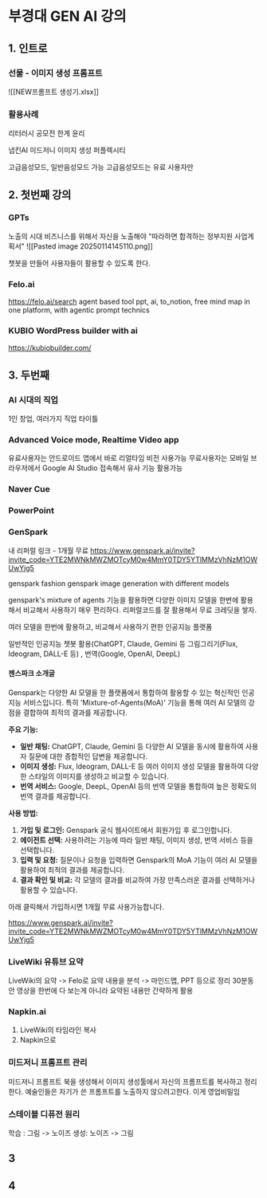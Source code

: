 # 부경대 GEN AI 강의

## 1. 인트로

### 선물 - 이미지 생성 프롬프트

![[NEW프롬프트 생성기.xlsx]]

### 활용사례

리터러시
공모전
한계
윤리

냅킨AI
미드저니 이미지 생성
퍼플렉시티

고급음성모드, 일반음성모드 가능
고급음성모드는 유료 사용자만

## 2. 첫번째 강의

### GPTs

노출의 시대
비즈니스를 위해서 자신을 노출해야
"따라하면 합격하는 정부지원 사업계획서"
![[Pasted image 20250114145110.png]]

챗봇을 만들어 사용자들이 활용할 수 있도록 한다.

### Felo.ai

<https://felo.ai/search>
agent based tool
ppt, ai, to_notion, free
mind map in one platform, with agentic prompt technics

### KUBIO WordPress builder with ai

<https://kubiobuilder.com/>

## 3.  두번째

### AI 시대의 직업

1인 창업,
여러가지 직업
타이틀

### Advanced Voice mode, Realtime Video app

유료사용자는 안드로이드 앱에서 바로 리얼타임 비전 사용가능
무료사용자는 모바일 브라우저에서 Google AI Studio 접속해서 유사 기능 활용가능

### Naver Cue

### PowerPoint

### GenSpark

내 리퍼럴 링크 - 1개월 무료
<https://www.genspark.ai/invite?invite_code=YTE2MWNkMWZMOTcyM0w4MmY0TDY5YTlMMzVhNzM1OWUwYjg5>

genspark fashion
genspark image generation with different models

genspark's mixture of agents 기능을 활용하면 다양한 이미지 모델을 한번에 활용해서 비교해서 사용하기 매우 편리하다. 리퍼럴코드를 잘 활용해서 무료 크레딧을 쌓자.

여러 모델을 한번에 활용하고, 비교해서 사용하기 편한 인공지능 플랫폼

일반적인 인공지능 챗봇 활용(ChatGPT, Claude, Gemini 등
그림그리기(Flux, Ideogram, DALL-E 등) ,
번역(Google, OpenAI, DeepL)

#### 젠스파크 소개글

Genspark는 다양한 AI 모델을 한 플랫폼에서 통합하여 활용할 수 있는 혁신적인 인공지능 서비스입니다. 특히 'Mixture-of-Agents(MoA)' 기능을 통해 여러 AI 모델의 강점을 결합하여 최적의 결과를 제공합니다.

**주요 기능:**

- **일반 채팅:** ChatGPT, Claude, Gemini 등 다양한 AI 모델을 동시에 활용하여 사용자 질문에 대한 종합적인 답변을 제공합니다.
- **이미지 생성:** Flux, Ideogram, DALL-E 등 여러 이미지 생성 모델을 활용하여 다양한 스타일의 이미지를 생성하고 비교할 수 있습니다.
- **번역 서비스:** Google, DeepL, OpenAI 등의 번역 모델을 통합하여 높은 정확도의 번역 결과를 제공합니다.

**사용 방법:**

1. **가입 및 로그인:** Genspark 공식 웹사이트에서 회원가입 후 로그인합니다.
2. **에이전트 선택:** 사용하려는 기능에 따라 일반 채팅, 이미지 생성, 번역 서비스 등을 선택합니다.
3. **입력 및 요청:** 질문이나 요청을 입력하면 Genspark의 MoA 기능이 여러 AI 모델을 활용하여 최적의 결과를 제공합니다.
4. **결과 확인 및 비교:** 각 모델의 결과를 비교하여 가장 만족스러운 결과를 선택하거나 활용할 수 있습니다.

아래 클릭해서 가입하시면 1개월 무료 사용가능합니다.

<https://www.genspark.ai/invite?invite_code=YTE2MWNkMWZMOTcyM0w4MmY0TDY5YTlMMzVhNzM1OWUwYjg5>

### LiveWiki 유튜브 요약

LiveWiki의 요약 -> Felo로 요약 내용을 분석 -> 마인드맵, PPT 등으로 정리
30분동안 영상을 한번에 다 보는게 아니라 요약된 내용만 간략하게 활용

### Napkin.ai

1. LiveWiki의 타임라인 복사
2. Napkin으로

### 미드저니 프롬프트 관리

미드저니 프롬프트 북을 생성해서
이미지 생성툴에서 자신의 프롬프트를 복사하고 정리한다.
예술인들은 자기가 쓴 프롬프트를 노출하지 않으려고한다. 이게 영업비밀임

### 스테이블 디퓨전 원리

학습 : 그림 -> 노이즈
생성: 노이즈 -> 그림

## 3

## 4
